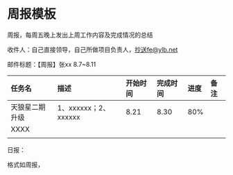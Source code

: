 # 周报模板

周报，每周五晚上发出上周工作内容及完成情况的总结

收件人：自己直接领导，自己所做项目负责人，抄送fe@ylb.net

邮件标题：【周报】张xx 8.7~8.11

| 任务名 | 描述 | 开始时间 | 完成时间 | 进度 | 备注 |
| :--- | :--- | :--- | :--- | :--- | :--- |
| 天狼星二期升级 | 1、xxxxxx；2、xxxxxx | 8.21 | 8.30 | 80% |  |
| XXXX |  |  |  |  |  |
|  |  |  |  |  |  |

日报：

格式如周报，



